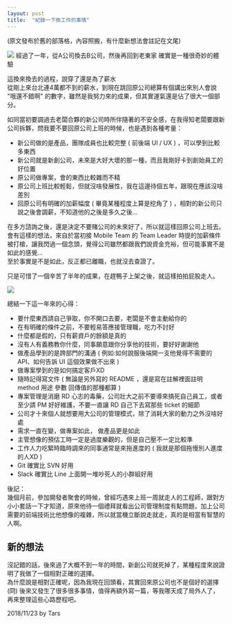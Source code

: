 ```yaml
---
layout: post
title:  "紀錄一下換工作的事情"
---
```

(原文發布於舊的部落格，內容照搬，有什麼新想法會註記在文尾)

![](https://4.bp.blogspot.com/-n_mwR_szxwc/V45UzwLWj6I/AAAAAAAAeQo/QRbgxDJp53Etxxed6L-Jfy9BDlWy9ljjACLcB/s640/20160718_181825.jpg)
經過了一年，從A公司換去B公司，然後再回到老東家
確實是一種很奇妙的體驗 

<!-- more -->

這換來換去的過程，說穿了還是為了薪水  
從剛上來台北連4萬都不到的薪水，到現在跳回原公司總算有個講出來別人會說 "哦還不錯啊" 的數字，雖然是我努力來的成果，但其實運氣還是佔了很大一個部分。

如同當初要調過去老闆合夥的新公司時所伴隨著的不安全感，在我得知老闆要跟新公司拆夥，問我要不要回原公司上班的時候，也是遇到各種考量：

+ 新公司做的是產品，團隊成員也比較完整 ( 前後端 UI / UX ) ，可以學到比較多東西 
+ 新公司就是新創公司，未來是大好大壞的那一種，而且我剛好卡到創始員工的好位置
+ 原公司做專案，會的東西比較雜而不精
+ 原公司上班比較輕鬆，但就沒啥發展性，我在這邊待個五年，跟現在應該沒啥差別 
+ 回原公司有明確的加薪幅度 ( 畢竟某種程度上算是挖角了 ) ，相對的新公司只說之後會調薪，不知道他的之後是多久之後...

在多方諮詢之後，還是決定不要賭公司的未來好了，所以就這樣回原公司上班去。  
會有這樣的想法，來自於當初接 Mobile Team 的 Team Leader 時提的加薪條件被打槍，讓我閃過一個念頭，覺得公司雖然都跟我們說資金充裕，但可能事實不是如此的感覺...  
至於事實是不是如此，反正都已離職，也就沒去查證了。

只是可惜了一個辛苦了半年的成果，在趕鴨子上架之後，就這樣拍拍屁股走人。

![](https://4.bp.blogspot.com/-nC-sa2Sx4vU/V45ZHPyYGZI/AAAAAAAAeQ0/xp4ZANe55C0DP6Hsr3Ba8SQh7djdedidwCLcB/s640/DSC_2355.jpg)

總結一下這一年來的心得：

+ 要什麼東西請自己爭取，你不開口去要，老闆是不會主動給你的
+ 在有明確的條件之前，不要輕易答應接管理職，吃力不討好
+ 什麼都是假的，只有薪資戶的餘額是真的
+ 沒有人有義務教你什麼，同事願意跟你分享他的技術，要好好謝謝他
+ 做產品學到的是跨部門的溝通 ( 例如:如何說服後端開一支他覺得不需要的 API、如何告訴 UI 這個效果做不出來 ) 
+ 做專案學到的是如何搞定客戶XD
+ 隨時記得寫文件 ( 無論是另外寫的 README ，還是寫在註解裡面註明 method 用途 參數 回傳值的那種都算 )
+ 專案管理是消磨 RD 心志的毒藥，公司壯大之前不要導來搞死自己員工，或者至少請 PM 好好維護，不要一直讓 RD 自己下去寫那些 ticket 的細節
+ 公司才十來個人就想要用大公司的管理模式，除了消耗大家的動力之外沒啥好處
+ 需求一直在變，做專案如此， 做產品更是如此
+ 主管想像的預估工時一定是過度樂觀的，但是自己壓不一定比較準
+ 工作人力吃緊時臨時調來的同事通常是來拖進度的 ( 我就是那個拖慢別人進度的人XD )
+ Git 確實比 SVN 好用
+ Slack 確實比 Line 上面開一堆吵死人的小群組好用

後記：  
幾個月前，參加開發者聚會的時候，曾經巧遇來上班一周就走人的工程師，跟對方小小套話一下才知道，原來他待一個禮拜就看出公司管理制度有點問題，加上公司需要的前端技術比他想像的複雜，所以就當機立斷說走就走，真的是相當有智慧的人啊。

## 新的想法
沒記錯的話，後來過了大概不到一年的時間，新創公司就死掉了，某種程度來說證明了我做了一個相對正確的選擇。  
為什麼說是相對正確呢，因為我現在回頭看，其實回來原公司也不是個好的選擇(冏) 後來又發生了很多很多事情，值得再額外寫一篇，等我哪天成了局外人了，再來整理這些心路歷程吧。
<div class="signature">2018/11/23 by Tars</div>